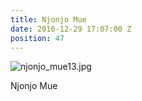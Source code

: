 ```yaml
---
title: Njonjo Mue
date: 2016-12-29 17:07:00 Z
position: 47
---
```


![njonjo_mue13.jpg](/uploads/njonjo_mue13.jpg)

Njonjo Mue